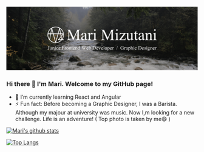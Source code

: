 ![top image](githubtop.png)

### Hi there 👋 I'm Mari. Welcome to my GitHub page!

- 🌱 I’m currently learning React and Angular
- ⚡ Fun fact: Before becoming a Graphic Designer, I was a Barista. Although my majour at university was music. Now I,m looking for a new challenge. Life is an adventure! ( Top photo is taken by me😄 )

[![Mari's github stats](https://github-readme-stats.vercel.app/api?username=mari-mizutani&count_private=true&show_icons=true&theme=radical&hide_rank=false)](https://github.com/anuraghazra/github-readme-stats)

[![Top Langs](https://github-readme-stats.vercel.app/api/top-langs/?username=mari-mizutani)](https://github.com/anuraghazra/github-readme-stats)
